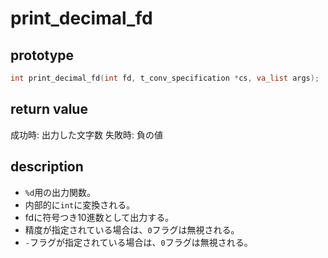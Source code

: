 
# print_decimal_fd

## prototype

```c
int	print_decimal_fd(int fd, t_conv_specification *cs, va_list args);
```

## return value

成功時: 出力した文字数
失敗時: 負の値

## description

* `%d`用の出力関数。
* 内部的に`int`に変換される。
* fdに符号つき10進数として出力する。
* 精度が指定されている場合は、`0`フラグは無視される。
* `-`フラグが指定されている場合は、`0`フラグは無視される。
